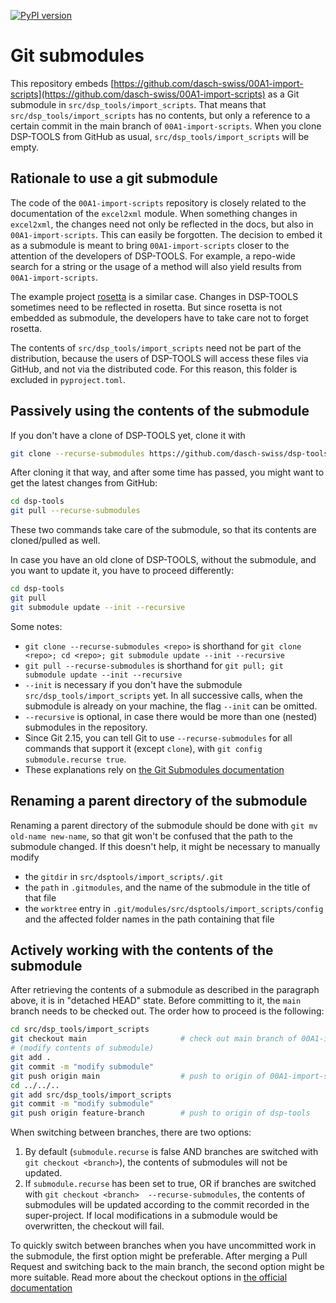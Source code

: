 [![PyPI version](https://badge.fury.io/py/dsp-tools.svg)](https://badge.fury.io/py/dsp-tools)

# Git submodules

This repository embeds [https://github.com/dasch-swiss/00A1-import-scripts](https://github.com/dasch-swiss/00A1-import-scripts) 
as a Git submodule in `src/dsp_tools/import_scripts`. That means that `src/dsp_tools/import_scripts` has no contents, but
only a reference to a certain commit in the main branch of `00A1-import-scripts`. When you clone DSP-TOOLS from GitHub 
as usual, `src/dsp_tools/import_scripts` will be empty.



## Rationale to use a git submodule

The code of the `00A1-import-scripts` repository is closely related to the documentation of the `excel2xml` module. 
When something changes in `excel2xml`, the changes need not only be reflected in the docs, but also in 
`00A1-import-scripts`. This can easily be forgotten. The decision to embed it as a submodule is meant to bring 
`00A1-import-scripts` closer to the attention of the developers of DSP-TOOLS. For example, a repo-wide search for a 
string or the usage of a method will also yield results from `00A1-import-scripts`.

The example project [rosetta](https://github.com/dasch-swiss/082E-rosetta-scripts) is a similar case. Changes in 
DSP-TOOLS sometimes need to be reflected in rosetta. But since rosetta is not embedded as submodule, the developers 
have to take care not to forget rosetta.

The contents of `src/dsp_tools/import_scripts` need not be part of the distribution, because the users of DSP-TOOLS 
will access these files via GitHub, and not via the distributed code. For this reason, this folder is excluded in 
`pyproject.toml`.



## Passively using the contents of the submodule

If you don't have a clone of DSP-TOOLS yet, clone it with 

```bash
git clone --recurse-submodules https://github.com/dasch-swiss/dsp-tools.git
```

After cloning it that way, and after some time has passed, you might want to get the latest changes from GitHub:

```bash
cd dsp-tools
git pull --recurse-submodules
```

These two commands take care of the submodule, so that its contents are cloned/pulled as well. 

In case you have an old clone of DSP-TOOLS, without the submodule, and you want to update it, you have to proceed 
differently: 

```bash
cd dsp-tools
git pull
git submodule update --init --recursive
```

Some notes:

- `git clone --recurse-submodules <repo>` is shorthand for `git clone <repo>; cd <repo>; git submodule update --init --recursive`
- `git pull --recurse-submodules` is shorthand for `git pull; git submodule update --init --recursive`
- `--init` is necessary if you don't have the submodule `src/dsp_tools/import_scripts` yet. In all successive calls, 
  when the submodule is already on your machine, the flag `--init` can be omitted.
- `--recursive` is optional, in case there would be more than one (nested) submodules in the repository. 
- Since Git 2.15, you can tell Git to use `--recurse-submodules` for all commands that support it (except `clone`), 
  with `git config submodule.recurse true`.
- These explanations rely on [the Git Submodules documentation](https://git-scm.com/book/en/v2/Git-Tools-Submodules)



## Renaming a parent directory of the submodule

Renaming a parent directory of the submodule should be done with `git mv old-name new-name`, so that git won't be 
confused that the path to the submodule changed. If this doesn't help, it might be necessary to manually modify 

- the `gitdir` in `src/dsptools/import_scripts/.git`
- the `path` in `.gitmodules`, and the name of the submodule in the title of that file
- the `worktree` entry in `.git/modules/src/dsptools/import_scripts/config` and the affected folder names in 
  the path containing that file



## Actively working with the contents of the submodule

After retrieving the contents of a submodule as described in the paragraph above, it is in "detached HEAD" state. Before 
committing to it, the `main` branch needs to be checked out. The order how to proceed is the following:

```bash
cd src/dsp_tools/import_scripts
git checkout main                     # check out main branch of 00A1-import-scripts
# (modify contents of submodule)
git add .
git commit -m "modify submodule"
git push origin main                  # push to origin of 00A1-import-scripts
cd ../../..
git add src/dsp_tools/import_scripts
git commit -m "modify submodule"
git push origin feature-branch        # push to origin of dsp-tools
```

When switching between branches, there are two options:

1. By default (`submodule.recurse` is false AND branches are switched with `git checkout <branch>`), the contents of 
   submodules will not be updated.
2. If `submodule.recurse` has been set to true, OR if branches are switched with `git checkout <branch> 
    --recurse-submodules`, the contents of submodules will be updated according to the commit recorded in the 
   super-project. If local modifications in a submodule would be overwritten, the checkout will fail.

To quickly switch between branches when you have uncommitted work in the submodule, the first option might be 
preferable. After merging a Pull Request and switching back to the main branch, the second option might be more 
suitable. Read more about the checkout options in 
[the official documentation](https://git-scm.com/docs/git-checkout#Documentation/git-checkout.txt---recurse-submodules)
